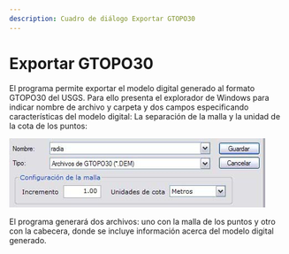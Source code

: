 ```yaml
---
description: Cuadro de diálogo Exportar GTOPO30
---
```


# Exportar GTOPO30

El programa permite exportar el modelo digital generado al formato GTOPO30 del USGS. Para ello presenta el explorador de Windows para indicar nombre de archivo y carpeta y dos campos especificando características del modelo digital: La separación de la malla y la unidad de la cota de los puntos:

![](../../../.gitbook/assets/dialogo-exportar-gtopo30.jpg)

El programa generará dos archivos: uno con la malla de los puntos y otro con la cabecera, donde se incluye información acerca del modelo digital generado.

